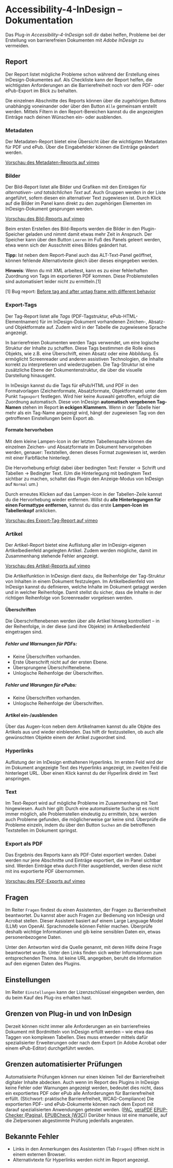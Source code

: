 
# Accessibility-4-InDesign – Dokumentation

Das Plug-in *Accessibility-4-InDesign* soll dir dabei helfen, Probleme bei der Erstellung von barrierefreien Dokumenten mit *Adobe InDesign* zu vermeiden.

## Report

Der Report listet mögliche Probleme schon während der Erstellung eines InDesign-Dokumentes auf. Als Checkliste kann der Report helfen, die wichtigsten Anforderungen an die Barrierefreiheit noch vor dem PDF- oder ePub-Export im Blick zu behalten.

Die einzelnen Abschnitte des Reports können über die zugehörigen Buttons unabhängig voneinander oder über den Button `Alle` gemeinsam erstellt werden. Mittels Filtern in den Report-Bereichen kannst du die angezeigten Einträge nach deinen Wünschen ein- oder ausblenden.

### Metadaten
Der Metadaten-Report bietet eine Übersicht über die wichtigsten Metadaten für PDF und ePub. Über die Eingabefelder können die Einträge geändert werden.

[Vorschau des Metadaten-Reports auf vimeo](https://vimeo.com/1036508410)

### Bilder
Der Bild-Report listet alle Bilder und Grafiken mit den Einträgen für *alternativen- und tatsächlichen Text* auf. Auch Gruppen werden in der Liste angeführt, sofern diesen ein alternativer Text zugewiesen ist. Durch Klick auf die Bilder im Panel kann direkt zu den zugehörigen Elementen im InDesign-Dokument gesprungen werden.

[Vorschau des Bild-Reports auf vimeo](https://vimeo.com/1031495125)

Beim ersten Erstellen des Bild-Reports werden die Bilder in den Plugin-Speicher geladen und nimmt damit etwas mehr Zeit in Anspruch. Der Speicher kann über den Button `Leeren` im Fuß des Panels geleert werden, etwa wenn sich der Ausschnitt eines Bildes geändert hat.

**Tipp:** Ist neben dem Report-Panel auch das ALT-Text-Panel geöffnet, können fehlende Alternativtexte gleich über dieses eingegeben werden.

**Hinweis**: Wenn du mit XML arbeitest, kann es zu einer fehlerhaften Zuordnung von Tags im exportieren PDF kommen. Diese Problemstellen sind automatisiert leider nicht zu ermitteln.[1]

[1] Bug report: [Before tag and after untag frame with different behavior](https://indesign.uservoice.com/forums/601180-adobe-indesign-bugs/suggestions/49266116)

### Export-Tags
Der Tag-Report listet alle *Tags* (PDF-Tagstruktur, ePub-HTML-Elementnamen) für im InDesign-Dokument vorhandenen Zeichen-, Absatz- und Objektformate auf. Zudem wird in der Tabelle die zugewiesene Sprache angezeigt.

In barrierefreien Dokumenten werden Tags verwendet, um eine logische Struktur der Inhalte zu schaffen. Diese Tags bestimmen die Rolle eines Objekts, wie z.B. eine Überschrift, einen Absatz oder eine Abbildung. Es ermöglicht Screenreader und anderen assistiven Technologien, die Inhalte korrekt zu interpretieren und wiederzugeben. Die Tag-Struktur ist eine zusätzliche Ebene der Dokumentenstruktur, die über die visuelle Darstellung hinausgeht. 

In InDesign kannst du die Tags für ePub/HTML und PDF in den Formatvorlagen (Zeichenformate, Absatzformate, Objektformate) unter dem Punkt `Tagexport` festlegen. Wird hier keine Auswahl getroffen, erfolgt die Zuordnung automatisch. Diese von InDesign **automatisch vergebenen Tag-Namen** stehen im Report **in eckigen Klammern.** Wenn in der Tabelle hier mehr als ein Tag-Name angezeigt wird, hängt der zugewiesen Tag von den getroffenen Einstellungen beim Export ab.

#### Formate hervorheben

Mit dem kleine Lampen-Icon in der letzten Tabellenspalte können die einzelnen Zeichen- und Absatzformate im Dokument hervorgehoben werden, genauer: Textstellen, denen dieses Format zugewiesen ist, werden mit einer Farbfläche hinterlegt. 

Die Hervorhebung erfolgt dabei über bedingten Text: Fenster → Schrift und Tabellen → Bedingter Text. (Um die Hinterlegung mit bedingtem Text sichtbar zu machen, schaltet das Plugin den Anzeige-Modus von InDesign auf `Normal` um.)

Durch erneutes Klicken auf das Lampen-Icon in der Tabellen-Zeile kannst du die Hervorhebung wieder entfernen. Willst du **alle Hinterlegungen für einen Formattype entfernen,** kannst du das erste **Lampen-Icon im Tabellenkopf** anklicken.

[Vorschau des Export-Tag-Report auf vimeo](https://vimeo.com/1036510247)

### Artikel
Der Artikel-Report bietet eine Auflistung aller im InDesign-eigenen Artikelbedienfeld angelegten Artikel. Zudem werden mögliche, damit im Zusammenhang stehende Fehler angezeigt.

[Vorschau des Artikel-Reports auf vimeo](https://vimeo.com/1044736860)

Die Artikelfunktion in InDesign dient dazu, die Reihenfolge der Tag-Struktur von Inhalten in einem Dokument festzulegen. Im Artikelbedienfeld von InDesign kannst du definieren, welche Inhalte im Dokument getaggt werden und in welcher Reihenfolge. Damit stellst du sicher, dass die Inhalte in der richtigen Reihenfolge von Screenreader vorgelesen werden.

#### Überschriften

Die Überschriftenebenen werden über alle Artikel hinweg kontrolliert – in der Reihenfolge, in der diese (und ihre Objekte) im Artikelbedienfeld eingetragen sind.

##### Fehler und Warnungen für PDFs: 

- Keine Überschriften vorhanden.
- Erste Überschrift nicht auf der ersten Ebene.
- Übersprungene Überschriftenebene.
- Unlogische Reihenfolge der Überschriften.

##### Fehler und Warungen für ePubs:

- Keine Überschriften vorhanden.
- Unlogische Reihenfolge der Überschriften.

#### Artikel ein-/ausblenden

Über das Augen-Icon neben dem Artikelnamen kannst du alle Objkte des Artikels aus und wieder einblenden. Das hilft dir festzustellen, ob auch alle gewünschten Objekte einem der Artikel zugeordnet sind. 

### Hyperlinks

Auflistung der im InDesign enthaltenen Hyperlinks. Im ersten Feld wird der im Dokument angezeigte Text des Hyperlinks angezeigt, im zweiten Feld die hinterleget URL. Über einen Klick kannst du der Hyperlink direkt im Text anspringen.

### Text

Im Text-Report wird auf mögliche Probleme im Zusammenhang mit Text hingewiesen. Auch hier gilt: Durch eine automatisierte Suche ist es nicht immer möglich, alle Problemstellen eindeutig zu ermitteln, bzw. werden auch Probleme gefunden, die möglicherweise gar keine sind. Überprüfe die Probleme einzeln, indem du über den Button `Suchen` an die betroffenen Textstellen im Dokument springst.

### Export als PDF

Das Ergebnis des Reports kann als PDF-Datei exportiert werden. Dabei werden nur jene Abschnitte und Einträge exportiert, die im Panel sichtbar sind. Werden Einträge etwa durch Filter ausgeblendet, werden diese nicht mit ins exportierte PDF übernommen.

[Vorschau des PDF-Exports auf vimeo](https://vimeo.com/1053449077)

## Fragen

Im Reiter `Fragen` findest du einen Assistenten, der Fragen zu Barrierefreiheit beantwortet. Du kannst aber auch Fragen zur Bedienung von InDesign und Acrobat stellen. Dieser Assistent basiert auf einem Large Language Model (LLM) von OpenAI. Sprachmodelle können Fehler machen. Überprüfe deshalb wichtige Informationen und gib keine sensiblen Daten ein, etwas personenbezogene Daten.

Unter den Antworten wird die Quelle genannt, mit deren Hilfe deine Frage beantwortet wurde. Unter den Links finden sich weiter Informationen zum entsprechenden Thema. Ist keine URL angegeben, beruht die Information auf den eigenen Daten des Plugins.

## Einstellungen

Im Reiter `Einstellungen` kann der Lizenzschlüssel eingegeben werden, den du beim Kauf des Plug-ins erhalten hast.

## Grenzen von Plug-in und von InDesign

Derzeit können nicht immer alle Anforderungen an ein barrierefreies Dokument mit Bordmitteln von InDesign erfüllt werden – wie etwa das Taggen von komplexen Tabellen. Dies muss entweder mittels dafür spezialisierter Erweiterungen oder nach dem Export (in Adobe Acrobat oder einem ePub-Editor) durchgeführt werden.

## Grenzen automatisierter Prüfungen

Automatisierte Prüfungen können nur einen kleinen Teil der Barrierefreiheit digitaler Inhalte abdecken. Auch wenn im Report des Plugins in InDesign keine Fehler oder Warnungen angezeigt werden, bedeutet dies nicht, dass ein exportiertes PDF oder ePub alle Anforderungen für Barrierefreiheit erfüllt. (Stichwort: praktische Barrierefreiheit, WCAG-Compliance) Die exportierten PDF- und ePub-Dokumente können nach dem Export mit darauf spezialisierten Anwendungen getestet werden. ([PAC](https://pac.pdf-accessibility.org/de), [veraPDF](https://verapdf.org/) [EPUP-Checker (Pagina)](https://pagina.gmbh/startseite/leistungen/publishing-softwareloesungen/epub-checker/), [EPUBCheck (W3C)](https://www.w3.org/publishing/epubcheck/)) Darüber hinaus ist eine manuelle, auf die Zielpersonen abgestimmte Prüfung jedenfalls angeraten.

## Bekannte Fehler

- Links in den Anmerkungen des Assistenten (Tab  `Fragen`) öffnen nicht in einem externen Browser.
- Alternativtexte für Hyperlinks werden nicht im Report angezeigt.